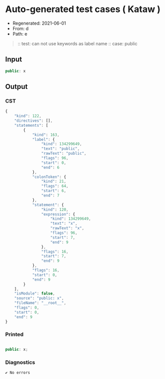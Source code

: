 # Auto-generated test cases ( Kataw )
- Regenerated: 2021-06-01
- From: d
- Path: e
> :: test: can not use keywords as label name
> :: case: public
## Input

`````js
public: x
`````
## Output

### CST

```javascript
{
    "kind": 122,
    "directives": [],
    "statements": [
        {
            "kind": 163,
            "label": {
                "kind": 134299649,
                "text": "public",
                "rawText": "public",
                "flags": 96,
                "start": 0,
                "end": 6
            },
            "colonToken": {
                "kind": 21,
                "flags": 64,
                "start": 6,
                "end": 7
            },
            "statement": {
                "kind": 120,
                "expression": {
                    "kind": 134299649,
                    "text": "x",
                    "rawText": "x",
                    "flags": 96,
                    "start": 7,
                    "end": 9
                },
                "flags": 16,
                "start": 7,
                "end": 9
            },
            "flags": 16,
            "start": 0,
            "end": 9
        }
    ],
    "isModule": false,
    "source": "public: x",
    "fileName": "__root__",
    "flags": 0,
    "start": 0,
    "end": 9
}
```

### Printed

```javascript

public: x;
```

### Diagnostics

```javascript
✔ No errors
```


